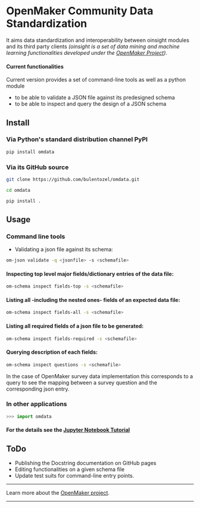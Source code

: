 OpenMaker Community Data Standardization
========================================

It aims data standardization and interoperability between oinsight modules and its third party clients *(oinsight is a set of data mining and machine learning functionalities developed under the [OpenMaker Project](http://openmaker.eu/))*.

#### Current functionalities
Current version provides a set of command-line tools as well as a python module 
* to be able to validate a JSON file against its predesigned schema
* to be able to inspect and query the design of a JSON schema 

## Install

### Via Python's standard distribution channel PyPI 
```bash
pip install omdata
```
### Via its GitHub source 
```bash
git clone https://github.com/bulentozel/omdata.git
```

```bash
cd omdata
```

```bash
pip install .
```
## Usage

### Command line tools

* Validating a json file against its schema:
```bash
om-json validate -q <jsonfile> -s <schemafile>
```

#### Inspecting top level major fields/dictionary entries of the data file:
```bash
om-schema inspect fields-top -s <schemafile> 
```

#### Listing all -including the nested ones- fields of an expected data file:
```bash
om-schema inspect fields-all -s <schemafile> 
```

#### Listing all required fields of a json file to be generated:
```bash
om-schema inspect fields-required -s <schemafile> 
```

#### Querying description of each fields:
```bash
om-schema inspect questions -s <schemafile> 
```
In the case of OpenMaker survey data implementation this corresponds to a query to see the mapping between a survey question and the corresponding json entry.

### In other applications
```python
>>> import omdata
```
#### For the details see the [Jupyter Notebook Tutorial](https://github.com/bulentozel/omdata/blob/master/tutorial.ipynb)

## ToDo

* Publishing the Docstring documentation on GitHub pages
* Editing functionalities on a given schema file
* Update test suits for command-line entry points.

---------------
Learn more about the [OpenMaker project](http://openmaker.eu/).

---------------

